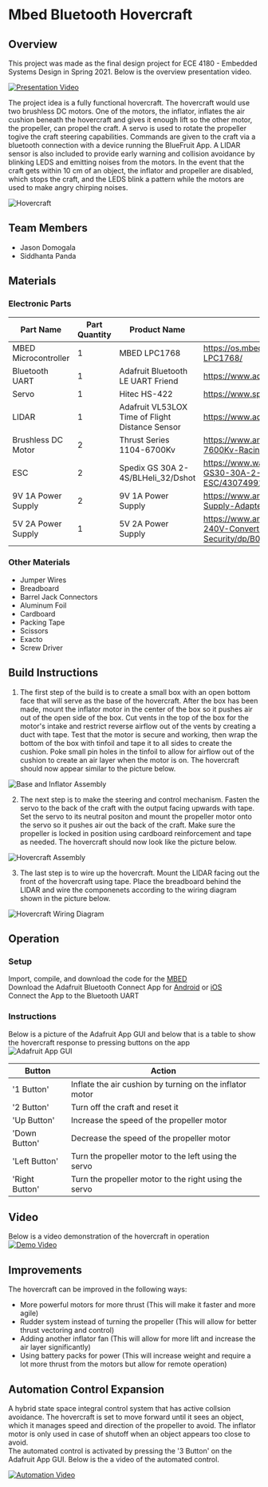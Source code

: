 # Mbed Bluetooth Hovercraft

## Overview
This project was made as the final design project for ECE 4180 - Embedded Systems Design in Spring 2021. Below is the overview presentation video.

[![Presentation Video](https://github.com/jdomogala/Hovercraft/blob/main/images/Presentation.JPG?raw=true)](https://www.youtube.com/watch?v=ahHCZ5dAKUU)

The project idea is a fully functional hovercraft. The hovercraft would use two brushless DC motors. One of the motors, the inflator, inflates the air cushion beneath the hovercraft and gives it enough lift so the other motor, the propeller, can propel the craft. A servo is used to rotate the propeller togive the craft steering capabilities. Commands are given to the craft via a bluetooth connection with a device running the BlueFruit App. A LIDAR sensor is also included to provide early warning and collision avoidance by blinking LEDS and emitting noises from the motors. In the event that the craft gets within 10 cm of an object, the inflator and propeller are disabled, which stops the craft, and the LEDS blink a pattern while the motors are used to make angry chirping noises.  

![Hovercraft](https://github.com/jdomogala/Hovercraft/blob/main/images/Hover.JPG?raw=true)  

## Team Members
* Jason Domogala
* Siddhanta Panda

## Materials 
### Electronic Parts
|  Part Name           | Part Quantity |  Product Name                                   |  Product Link                                                                        |
|----------------------|---------------|-------------------------------------------------|--------------------------------------------------------------------------------------|
| MBED Microcontroller |       1       | MBED LPC1768                                    | https://os.mbed.com/platforms/mbed-LPC1768/                                          | 
| Bluetooth UART       |       1       | Adafruit Bluetooth LE UART Friend               | https://www.adafruit.com/product/2479                                                | 
| Servo                |       1       | Hitec HS-422                                    | https://www.sparkfun.com/products/11884                                              |
| LIDAR                |       1       | Adafruit VL53LOX Time of Flight Distance Sensor | https://www.adafruit.com/product/3317                                                |
| Brushless DC Motor   |       2       | Thrust Series 1104-6700Kv                       | https://www.amazon.com/BLH-Q-1104-7600Kv-Racing-Motor/dp/B0772WVHGJ                  |
| ESC                  |       2       | Spedix GS 30A 2-4S/BLHeli_32/Dshot              | https://www.walmart.com/ip/Spedix-GS30-30A-2-4s-BLHeli-32-Dshot-ESC/430749917        |
| 9V 1A Power Supply   |       2       | 9V 1A Power Supply                              | https://www.amazon.com/Arduino-Power-Supply-Adapter-110V/dp/B018OLREG4               |
| 5V 2A Power Supply   |       1       | 5V 2A Power Supply                              | https://www.amazon.com/ALITOVE-100V-240V-Converter-5-5x2-1mm-Security/dp/B078RXZM4C/ |


### Other Materials
* Jumper Wires
* Breadboard
* Barrel Jack Connectors
* Aluminum Foil
* Cardboard
* Packing Tape
* Scissors
* Exacto
* Screw Driver


## Build Instructions
1. The first step of the build is to create a small box with an open bottom face that will serve as the base of the hovercraft. After the box has been made, mount the inflator motor in the center of the box so it pushes air out of the open side of the box. Cut vents in the top of the box for the motor's intake and restrict reverse airflow out of the vents by creating a duct with tape. Test that the motor is secure and working, then wrap the bottom of the box with tinfoil and tape it to all sides to create the cushion. Poke small pin holes in the tinfoil to allow for airflow out of the cushion to create an air layer when the motor is on. The hovercraft should now appear similar to the picture below.  

![Base and Inflator Assembly](https://github.com/jdomogala/Hovercraft/blob/main/images/Inflator.JPG?raw=true)  

2. The next step is to make the steering and control mechanism. Fasten the servo to the back of the craft with the output facing upwards with tape. Set the servo to its neutral positon and mount the propeller motor onto the servo so it pushes air out the back of the craft. Make sure the propeller is locked in position using cardboard reinforcement and tape as needed. The hovercraft should now look like the picture below.  

![Hovercraft Assembly](https://github.com/jdomogala/Hovercraft/blob/main/images/Propeller.JPG?raw=true)  

3. The last step is to wire up the hovercraft. Mount the LIDAR facing out the front of the hovercraft using tape. Place the breadboard behind the LIDAR and wire the componenets according to the wiring diagram shown in the picture below.  

![Hovercraft Wiring Diagram](https://github.com/jdomogala/Hovercraft/blob/main/images/Wiring.JPG?raw=true)

## Operation
### Setup
Import, compile, and download the code for the [MBED](https://os.mbed.com/users/spanda38/code/TheHovercraft/)  
Download the Adafruit Bluetooth Connect App for [Android](https://play.google.com/store/apps/details?id=com.adafruit.bluefruit.le.connect&hl=en_US) or [iOS](https://itunes.apple.com/us/app/adafruit-bluefruit-le-connect/id830125974?mt=8)  
Connect the App to the Bluetooth UART 

### Instructions
Below is a picture of the Adafruit App GUI and below that is a table to show the hovercraft response to pressing buttons on the app  
![Adafruit App GUI](https://github.com/jdomogala/Hovercraft/blob/main/images/Adafruit.png?raw=true)

|  Button        |  Action         |
|----------------|-----------------|
| '1 Button'     | Inflate the air cushion by turning on the inflator motor  |
| '2 Button'     | Turn off the craft and reset it                           |
| 'Up Button'    | Increase the speed of the propeller motor                 |
| 'Down Button'  | Decrease the speed of the propeller motor                 |
| 'Left Button'  | Turn the propeller motor to the left using the servo      |
| 'Right Button' | Turn the propeller motor to the right using the servo     |  

## Video
Below is a video demonstration of the hovercraft in operation  
[![Demo Video](https://img.youtube.com/vi/8YloxDpKNwA/hqdefault.jpg)](https://www.youtube.com/watch?v=8YloxDpKNwA)


## Improvements
The hovercraft can be improved in the following ways:
* More powerful motors for more thrust (This will make it faster and more agile)
* Rudder system instead of turning the propeller (This will allow for better thrust vectoring and control)
* Adding another inflator fan (This will allow for more lift and increase the air layer significantly)
* Using battery packs for power (This will increase weight and require a lot more thrust from the motors but allow for remote operation)


## Automation Control Expansion
A hybrid state space integral control system that has active collsion avoidance. The hovercraft is set to move forward until it sees an object, which it manages speed and direction of the propeller to avoid. The inflator motor is only used in case of shutoff when an object appears too close to avoid.  
The automated control is activated by pressing the '3 Button' on the Adafruit App GUI. Below is the a video of the automated control.  

[![Automation Video](http://i3.ytimg.com/vi/rwRwWCEp8zU/maxresdefault.jpg)](https://www.youtube.com/watch?v=rwRwWCEp8zU)

